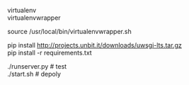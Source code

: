 
virtualenv  
virtualenvwrapper  
  
source /usr/local/bin/virtualenvwrapper.sh  
  
pip install http://projects.unbit.it/downloads/uwsgi-lts.tar.gz  
pip install -r requirements.txt  
  
  
./runserver.py  # test  
./start.sh      # depoly  
